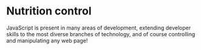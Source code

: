 <h1>Nutrition control</h1>

<p>JavaScript is present in many areas of development, extending developer skills to the most diverse branches of technology, and of course controlling and manipulating any web page!</p>
